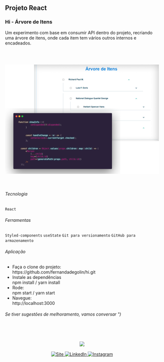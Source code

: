 ## Projeto React  
### Hi - Árvore de Itens
 
Um experimento com base em consumir API dentro do projeto, recriando uma árvore de itens, onde cada item tem vários outros internos e encadeados.<br>

<br><br>
<div  align="center">
  <img src="https://github.com/fernandadegolin/hi/blob/master/src/assets/imgReadme/readme.png" />
</div>
<br>
<br> 

###### Tecnologia
`React`

###### Ferramentas
`Styled-components`
`useState`
`Git para versionamento`
`GitHub para armazenamento`

###### Aplicação
<ul>
    <li>Faça o clone do projeto: <br>https://github.com/fernandadegolin/hi.git</li>
    <li>Instale as dependências <br>npm install / yarn install</li>
    <li>Rode: <br>npm start / yarn start</li>
    <li>Navegue: <br>http://localhost:3000</li>    
</ul>

###### Se tiver sugestões de melhoramento, vamos conversar ")

<br></br>
<div  align="center">
  <img margin-top:"20px" width="80" src="https://ik.imagekit.io/fernandadegolin/fe_ubZ9V1aBl.png" />
  
<!-- Acessos -->
<p align="center">
  <!-- Site -->
  <a href="https://fernandadegolin.github.io/fernandadegolin/" target="_blank">
    <img alt="Site" src="https://img.shields.io/twitter/url?label=Site&logoColor=white&style=for-the-badge&url=https%3A%2F%2Ffernandadegolin.github.io%2Ffernandadegolin%2F">
  </a>


<!-- LinkedIn -->
  <a href="https://www.linkedin.com/in/fernandadegolin/">
    <img alt="LinkedIn" src="https://img.shields.io/twitter/url?label=linkedin&logo=linkedin&logoColor=white&style=for-the-badge&url=https%3A%2F%2Fwww.linkedin.com%2Fin%2Ffernandadegolin%2F">
  </a>

  
  <!-- Instagram -->
  <a href="https://www.instagram.com/fernandadegolin/">
    <img alt="Instagram" src="https://img.shields.io/twitter/url?label=instagram&logo=instagram&logoColor=white&style=for-the-badge&url=https%3A%2F%2Fwww.instagram.com%2Ffernandadegolin%2F">
  </a>
  </p>
</div>

